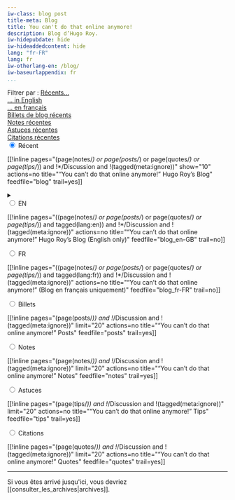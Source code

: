```yaml
---
iw-class: blog post
title-meta: Blog
title: You can't do that online anymore!
description: Blog d’Hugo Roy.
iw-hidepubdate: hide
iw-hideaddedcontent: hide
lang: "fr-FR"
lang: fr
iw-otherlang-en: /blog/
iw-baseurlappendix: fr
...
```


<div class="ui accessibility">
<span class="label">Filtrer par :</span>
<a href="#blog-recent">Récents…</a><br>
<a href="#blog-recent-en">… in English</a><br>
<a href="#blog-recent-fr">… en français</a><br>
<a href="#blog-recent-posts">Billets de blog récents</a><br>
<a href="#blog-recent-notes">Notes récentes</a><br>
<a href="#blog-recent-tips">Astuces récentes</a><br>
<a href="#blog-recent-quotes">Citations récentes</a>
</div>

<div class="filter-content">
<input type="radio" aria-hidden="true" name="blogfilter" class="recent" checked>
<label class="recent selector">
Récent
</label>
<div class="inlines recent" id="blog-recent">

[[!inline pages="(page(notes/*) or page(posts/*) or page(quotes/*) or page(tips/*)) and !*/Discussion and !(tagged(meta:ignore))" show="10" actions=no title="“You can’t do that online anymore!” Hugo Roy’s Blog" feedfile="blog" trail=yes]]

</div>

<details aria-hidden="true" class="chooselang status"><summary class="chooselang icon" aria-hidden="true"></summary></details>
<input type="radio" aria-hidden="true" name="blogfilter" class="chooselang en">
<label class="chooselang selector">
EN
</label>
<div class="inlines chooselang" id="blog-recent-en">

[[!inline pages="((page(notes/*) or page(posts/*) or page(quotes/*) or page(tips/*)) and tagged(lang:en)) and !*/Discussion and !(tagged(meta:ignore))"  actions=no title="“You can’t do that online anymore!” Hugo Roy’s Blog (English only)" feedfile="blog_en-GB" trail=no]]

</div>

<input type="radio" aria-hidden="true" name="blogfilter" class="chooselang fr">
<label class="selector chooselang">
FR
</label>
<div class="inlines chooselang" id="blog-recent-fr">

[[!inline pages="((page(notes/*) or page(posts/*) or page(quotes/*) or page(tips/*)) and tagged(lang:fr)) and !*/Discussion and !(tagged(meta:ignore))"  actions=no title="“You can’t do that online anymore!” (Blog en français uniquement)" feedfile="blog_fr-FR" trail=no]]

</div>

<input type="radio" aria-hidden="true" name="blogfilter" class="choosecontent posts">
<label class="choosecontent selector">
Billets
</label>
<div class="inlines choosecontent" id="blog-recent-posts">

[[!inline pages="(page(posts/*)) and !*/Discussion and !(tagged(meta:ignore))" limit="20" actions=no title="“You can’t do that online anymore!” Posts" feedfile="posts" trail=yes]]

</div>

<input type="radio" aria-hidden="true" name="blogfilter" class="choosecontent notes">
<label class="choosecontent selector">
Notes
</label>
<div class="inlines choosecontent" id="blog-recent-notes">

[[!inline pages="(page(notes/*)) and !*/Discussion and !(tagged(meta:ignore))"  limit="20"  actions=no title="“You can’t do that online anymore!” Notes" feedfile="notes" trail=yes]]

</div>

<input type="radio" aria-hidden="true" name="blogfilter" class="choosecontent tips">
<label class="choosecontent selector">
Astuces
</label>
<div class="inlines choosecontent" id="blog-recent-tips">

[[!inline pages="(page(tips/*)) and !*/Discussion and !(tagged(meta:ignore))" limit="20"   actions=no title="“You can’t do that online anymore!” Tips" feedfile="tips" trail=yes]]

</div>

<input type="radio" aria-hidden="true" name="blogfilter" class="choosecontent quotes">
<label class="choosecontent selector">
Citations
</label>
<div class="inlines choosecontent" id="blog-recent-quotes">

[[!inline pages="(page(quotes/*)) and !*/Discussion and !(tagged(meta:ignore))"  limit="20"  actions=no title="“You can’t do that online anymore!” Quotes" feedfile="quotes" trail=yes]]

</div>
</div>

----------------------------------------------------------------------------

Si vous êtes arrivé jusqu'ici, vous devriez 
[[consulter_les_archives|archives]].
